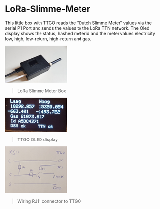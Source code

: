 # LoRa-Slimme-Meter
This little box with TTGO reads the "Dutch Slimme Meter" values via the serial P1 Port and sends the values to the LoRa TTN network.
The Oled display shows the status, hashed meterid and the meter values electricity low, high, low-return, high-return and gas.

<img src="images/dsm.jpg" alt="De Slimme Meter" width="200"/>

> LoRa Slimme Meter Box

<img src="images/oled.jpg" alt="OLED display" width="200"/>

> TTGO OLED display

<img src="images/wiring.jpg" alt="Wiring RJ11 connector to TTGO" width="200"/>

> Wiring RJ11 connector to TTGO
